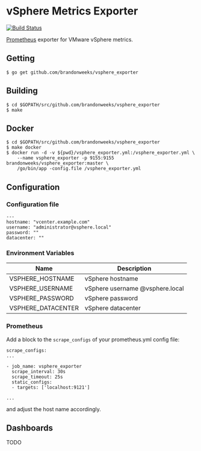 # vSphere Metrics Exporter

[![Build Status](https://travis-ci.org/brandonweeks/vsphere_exporter.svg?branch=master)](https://travis-ci.org/brandonweeks/vsphere_exporter)

[Prometheus](https://prometheus.io/) exporter for VMware vSphere metrics.

## Getting

```
$ go get github.com/brandonweeks/vsphere_exporter
```

## Building

```
$ cd $GOPATH/src/github.com/brandonweeks/vsphere_exporter
$ make
```

## Docker

```
$ cd $GOPATH/src/github.com/brandonweeks/vsphere_exporter
$ make docker
$ docker run -d -v ${pwd}/vsphere_exporter.yml:/vsphere_exporter.yml \
	--name vsphere_exporter -p 9155:9155 brandonweeks/vsphere_exporter:master \
	/go/bin/app -config.file /vsphere_exporter.yml
```

## Configuration

### Configuration file

```
---
hostname: "vcenter.example.com"
username: "administrator@vsphere.local"
password: ""
datacenter: ""
```

### Environment Variables

Name               | Description
-------------------|------------
VSPHERE_HOSTNAME   | vSphere hostname
VSPHERE_USERNAME   | vSphere username @vsphere.local
VSPHERE_PASSWORD   | vSphere password
VSPHERE_DATACENTER | vSphere datacenter

### Prometheus


Add a block to the `scrape_configs` of your prometheus.yml config file:

```
scrape_configs:
...

- job_name: vsphere_exporter
  scrape_interval: 30s
  scrape_timeout: 25s
  static_configs:
  - targets: ['localhost:9121']

...
```
and adjust the host name accordingly.

## Dashboards

TODO
